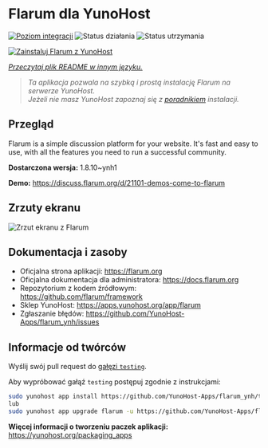 <!--
To README zostało automatycznie wygenerowane przez <https://github.com/YunoHost/apps/tree/master/tools/readme_generator>
Nie powinno być ono edytowane ręcznie.
-->

# Flarum dla YunoHost

[![Poziom integracji](https://apps.yunohost.org/badge/integration/flarum)](https://ci-apps.yunohost.org/ci/apps/flarum/)
![Status działania](https://apps.yunohost.org/badge/state/flarum)
![Status utrzymania](https://apps.yunohost.org/badge/maintained/flarum)

[![Zainstaluj Flarum z YunoHost](https://install-app.yunohost.org/install-with-yunohost.svg)](https://install-app.yunohost.org/?app=flarum)

*[Przeczytaj plik README w innym języku.](./ALL_README.md)*

> *Ta aplikacja pozwala na szybką i prostą instalację Flarum na serwerze YunoHost.*  
> *Jeżeli nie masz YunoHost zapoznaj się z [poradnikiem](https://yunohost.org/install) instalacji.*

## Przegląd

Flarum is a simple discussion platform for your website. It's fast and easy to use, with all the features you need to run a successful community.

**Dostarczona wersja:** 1.8.10~ynh1

**Demo:** <https://discuss.flarum.org/d/21101-demos-come-to-flarum>

## Zrzuty ekranu

![Zrzut ekranu z Flarum](./doc/screenshots/beta16.jpg)

## Dokumentacja i zasoby

- Oficjalna strona aplikacji: <https://flarum.org>
- Oficjalna dokumentacja dla administratora: <https://docs.flarum.org>
- Repozytorium z kodem źródłowym: <https://github.com/flarum/framework>
- Sklep YunoHost: <https://apps.yunohost.org/app/flarum>
- Zgłaszanie błędów: <https://github.com/YunoHost-Apps/flarum_ynh/issues>

## Informacje od twórców

Wyślij swój pull request do [gałęzi `testing`](https://github.com/YunoHost-Apps/flarum_ynh/tree/testing).

Aby wypróbować gałąź `testing` postępuj zgodnie z instrukcjami:

```bash
sudo yunohost app install https://github.com/YunoHost-Apps/flarum_ynh/tree/testing --debug
lub
sudo yunohost app upgrade flarum -u https://github.com/YunoHost-Apps/flarum_ynh/tree/testing --debug
```

**Więcej informacji o tworzeniu paczek aplikacji:** <https://yunohost.org/packaging_apps>
